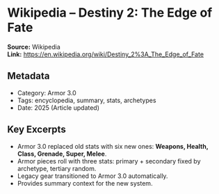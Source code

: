 # Wikipedia – Destiny 2: The Edge of Fate

**Source:** Wikipedia  
**Link:** <https://en.wikipedia.org/wiki/Destiny_2%3A_The_Edge_of_Fate>

## Metadata

- Category: Armor 3.0
- Tags: encyclopedia, summary, stats, archetypes
- Date: 2025 (Article updated)

## Key Excerpts

- Armor 3.0 replaced old stats with six new ones: **Weapons, Health, Class, Grenade, Super, Melee**.
- Armor pieces roll with three stats: primary + secondary fixed by archetype, tertiary random.
- Legacy gear transitioned to Armor 3.0 automatically.
- Provides summary context for the new system.
